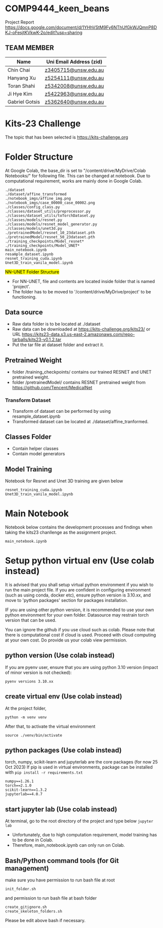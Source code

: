 # COMP9444_keen_beans

Project Report
https://docs.google.com/document/d/1YHhVStM9Fy6NThUfGkWJQmnP8DKJ-oFesjtKVkwK-2o/edit?usp=sharing

## TEAM MEMBER
| Name | Uni Email Address (zid) |
| ----------- | ----------- |
| Chin Chai | z3405715@unsw.edu.au |
| Hanyang Xu | z5254111@unsw.edu.au |
| Toran Shahi | z5342008@unsw.edu.au |
| Ji Hye Kim  | z5422963@unsw.edu.au |
| Gabriel Gotsis | z5362640@unsw.edu.au |

# Kits-23 Challenge
The topic that has been selected is https://kits-challenge.org 

# Folder Structure
At Google Colab, the base_dir is set to "/content/drive/MyDrive/Colab Notebooks/" for following file. This can be changed at notebook. Due to computational requirement, works are mainly done in Google Colab.

```
./dataset
./dataset/affine_transformed
./notebook_imgs/affine_img.png
./notebook_imgs/case_00000_case_00002.png
./classes/config_class.py
./classes/dataset_utils/preprocessor.py
./classes/dataset_utils/toTorchDataset.py
./classes/models/resnet.py
./classes/models/resnet_model_generator.py
./classes/models/unet3d.py
./pretrainedModel/resnet_10_23dataset.pth
./pretrainedModel/resnet_50_23dataset.pth
./training_checkpoints/Model_resnet*
./training_checkpoints/Model_UNET*
main_notebook.ipynb
resample_dataset.ipynb
resnet_training_cuda.ipynb
Unet3D_train_vanila_model.ipynb
```

<mark>NN-UNET Folder Structure</mark>
- For NN-UNET, file and contents are located inside folder that is named 'project'.
- The folder has to be moved to '/content/drive/MyDrive/project' to be functioning. 


## Data source
- Raw data folder is to be located at ./dataset
- Raw data can be downloaded at https://kits-challenge.org/kits23/ or URL https://kits23-data.s3.us-east-2.amazonaws.com/repo-tarballs/kits23-v0.1.2.tar
- Put the tar file at dataset folder and extract it.

## Pretrained Weight
- folder /training_checkpoints/ contains our trained RESNET and UNET pretrained weight. 
- folder /pretrainedModel/ contains RESNET pretrained weight from https://github.com/Tencent/MedicalNet

### Transform Dataset
- Transform of dataset can be performed by using resample_dataset.ipynb
- Transformed dataset can be located at ./dataset/affine_tranformed.

## Classes Folder
- Contain helper classes
- Contain model generators

## Model Training
Notebook for Resnet and Unet 3D training are given below
```
resnet_training_cuda.ipynb
Unet3D_train_vanila_model.ipynb

```
# Main Notebook
Notebook below contains the development processes and findings when taking the kits23 chanllenge as the assignment project.
```
main_notebook.ipynb
```

# Setup python virtual env (Use colab instead)
It is advised that you shall setup virtual python environment if you wish to run the main project file.
If you are confident in configuring environment (such as using conda, docker etc), ensure python version is 3.10.xx, and move to 'python packages' section for packages installation.

IF you are using other python version, it is recommended to use your own python environment for your own folder. Datasource may restrain torch version that can be used.

You can ignore the github if you use cloud such as colab. Please note that there is computational cost if cloud is used. Proceed with cloud computing at your own cost. Do provide us your colab view permission.


## python version (Use colab instead)
If you are pyenv user, ensure that you are using python 3.10 version (impact of minor version is not checked):
```
pyenv versions 3.10.xx
```

## create virtual env (Use colab instead)
At the project folder, 
```
python -m venv venv
```
After that, to activate the virtual environment
```
source ./venv/bin/activate
```

## python packages (Use colab instead)
torch, numpy, scikit-learn and jupyterlab are the core packages (for now 25 Oct 2023)
If pip is used in virtual environments, package can be installed with `pip install -r requirements.txt` 
```
numpy==1.26.1
torch==2.1.0
scikit-learn==1.3.2
jupyterlab==4.0.7
```

## start jupyter lab (Use colab instead)
At terminal, go to the root directory of the project and type below
`jupyter lab`
- Unfortunately, due to high computation requirement, model training has to be done in Colab.
- Therefore, main_notebook.ipynb can only run on Colab.

## Bash/Python command tools (for Git management)
make sure you have permission to run bash file at root
```
init_folder.sh
```
and permission to run bash file at bash folder
```
create_gitignore.sh
create_skeleton_folders.sh
```

Please be edit above bash if necessary.